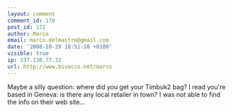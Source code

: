 ```yaml
---
layout: comment
comment_id: 170
post_id: 172
author: Marco
email: marco.delmastro@gmail.com
date: '2008-10-29 18:51:10 +0100'
visible: true
ip: 137.138.77.32
url: http://www.bivacco.net/marco
---
```

Maybe a silly question: where did you get your Timbuk2 bag? I read you're based in Geneva: is there any local retailer in town? I was not able to find the info on their web site...
